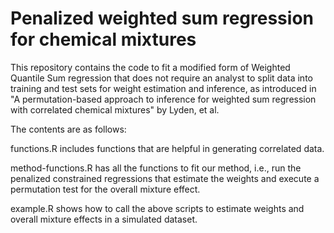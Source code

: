 # Penalized weighted sum regression for chemical mixtures
This repository contains the code to fit a modified form of Weighted Quantile Sum regression that does not require an analyst to split data into training and test sets for weight estimation and inference, as introduced in "A permutation-based approach to inference for weighted sum regression with correlated chemical mixtures" by Lyden, et al.

The contents are as follows:

functions.R includes functions that are helpful in generating correlated data.

method-functions.R has all the functions to fit our method, i.e., run the penalized constrained regressions that estimate the weights and execute a permutation test for the overall mixture effect.

example.R shows how to call the above scripts to estimate weights and overall mixture effects in a simulated dataset.
